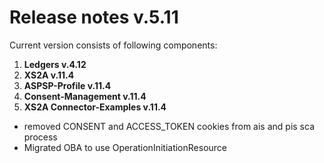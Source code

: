 # Release notes v.5.11

Current version consists of following components:

1. **Ledgers v.4.12**
2. **XS2A v.11.4**
3. **ASPSP-Profile v.11.4**
4. **Consent-Management v.11.4**
5. **XS2A Connector-Examples v.11.4**

-   removed CONSENT and ACCESS_TOKEN cookies from ais and pis sca process
-   Migrated OBA to use OperationInitiationResource
